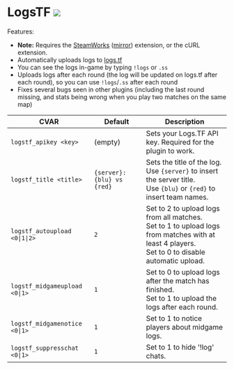 # LogsTF <a href="https://sourcemod.krus.dk/logstf.zip"><img src="https://img.shields.io/badge/-download-informational" /></a>

Features:

- **Note:** Requires the [SteamWorks](http://users.alliedmods.net/~kyles/builds/SteamWorks/) ([mirror](https://github.com/hexa-core-eu/SteamWorks/releases)) extension, or the cURL extension.
- Automatically uploads logs to [logs.tf](https://logs.tf)
- You can see the logs in-game by typing `!logs` or `.ss`
- Uploads logs after each round (the log will be updated on logs.tf after each round), so you can use `!logs`/`.ss` after each round
- Fixes several bugs seen in other plugins (including the last round missing, and stats being wrong when you play two matches on the same map)

| CVAR                          | Default                    | Description                                                                                                                                         |
| ----------------------------- | -------------------------- | --------------------------------------------------------------------------------------------------------------------------------------------------- |
| `logstf_apikey <key>`         | (empty)                    | Sets your Logs.TF API key. Required for the plugin to work.                                                                                         |
| `logstf_title <title>`        | `{server}: {blu} vs {red}` | Sets the title of the log.<br>Use `{server}` to insert the server title.<br>Use `{blu}` or `{red}` to insert team names.                            |
| `logstf_autoupload <0\|1\|2>` | `2`                        | Set to 2 to upload logs from all matches.<br>Set to 1 to upload logs from matches with at least 4 players.<br>Set to 0 to disable automatic upload. |
| `logstf_midgameupload <0\|1>` | `1`                        | Set to 0 to upload logs after the match has finished.<br>Set to 1 to upload the logs after each round.                                              |
| `logstf_midgamenotice <0\|1>` | `1`                        | Set to 1 to notice players about midgame logs.                                                                                                      |
| `logstf_suppresschat <0\|1>`  | `1`                        | Set to 1 to hide '!log' chats.                                                                                                                      |
